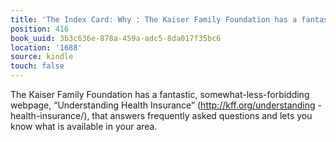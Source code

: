 ```yaml
---
title: 'The Index Card: Why : The Kaiser Family Foundation has a fantastic, somewhat-less-…'
position: 416
book_uuid: 3b3c636e-878a-459a-adc5-8da017f35bc6
location: '1688'
source: kindle
touch: false
---
```


The Kaiser Family Foundation has a fantastic, somewhat-less-forbidding webpage, “Understanding Health Insurance” (http://kff.org/understanding -health-insurance/), that answers frequently asked questions and lets you know what is available in your area.